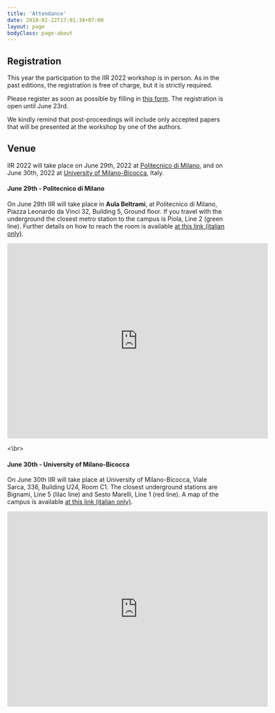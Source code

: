 ```yaml
---
title: 'Attendance'
date: 2018-02-22T17:01:34+07:00
layout: page
bodyClass: page-about
---
```


## Registration
This year the participation to the IIR 2022 workshop is in person. As in the past editions, the registration is free of charge, but it is strictly required.

Please register as soon as possible by filling in <a href="https://forms.office.com/r/kLwftmQHwh" target="_blank">this form</a>. The registration is open until June 23rd.

We kindly remind that post-proceedings will include only accepted papers that will be presented at the workshop by one of the authors.


## Venue
IIR 2022 will take place on June 29th, 2022 at [Politecnico di Milano](https://www.polimi.it/en/), and on June 30th, 2022 at [University of Milano-Bicocca](https://en.unimib.it/), Italy.

#### June 29th - Politecnico di Milano

On June 29th IIR will take place in **Aula Beltrami**, at Politecnico di Milano, Piazza Leonardo da Vinci 32, Building 5, Ground floor.
If you travel with the underground the closest metro station to the campus is Piola, Line 2 (green line). Further details on how to reach the room is available <a href="https://maps.polimi.it/maps/infocadmanagement/controller/Aula.do?evn_REPORTAULA=evento&id_aula=2350">at this link (italian only)</a>.

<iframe src="https://www.google.com/maps/embed?pb=!1m18!1m12!1m3!1d1398.8011194099258!2d9.22778216958136!3d45.47781599139191!2m3!1f0!2f0!3f0!3m2!1i1024!2i768!4f13.1!3m3!1m2!1s0x4786c6f3f4c6f631%3A0xdd156bf4688ef825!2sEdificio%205%2C%20Politecnico%20di%20Milano!5e0!3m2!1sit!2sit!4v1655384180997!5m2!1sit!2sit" width="600" height="450" style="border:0;" allowfullscreen="" loading="lazy" referrerpolicy="no-referrer-when-downgrade"></iframe>

<\br>


#### June 30th - University of Milano-Bicocca
On June 30th IIR will take place at University of Milano-Bicocca, Viale Sarca, 336, Building U24, Room C1. 
The closest underground stations are Bignami, Line 5 (lilac line) and Sesto Marelli, Line 1 (red line). A map of the campus is available <a href="https://www.unimib.it/sites/default/files/mappa_Bicocca_by_Carlo_Stanga.pdf">at this link (italian only)</a>.

<iframe src="https://www.google.com/maps/embed?pb=!1m18!1m12!1m3!1d2795.3247397150485!2d9.2209671!3d45.5236703!2m3!1f0!2f0!3f0!3m2!1i1024!2i768!4f13.1!3m3!1m2!1s0x4786c75c852e346b%3A0x93f7776e1221ebce!2sEdificio%20U24%20-%20Universit%C3%A0%20degli%20Studi%20di%20Milano-Bicocca!5e0!3m2!1sit!2sit!4v1655388300865!5m2!1sit!2sit" width="600" height="450" style="border:0;" allowfullscreen="" loading="lazy" referrerpolicy="no-referrer-when-downgrade"></iframe>


